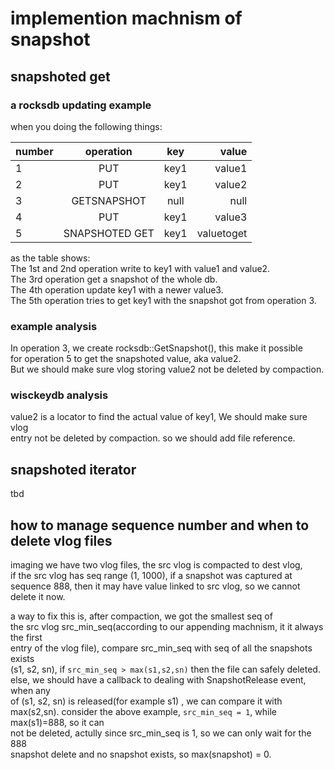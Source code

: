# implemention machnism of snapshot

## snapshoted get
### a rocksdb updating example
when you doing the following things:

| number | operation | key | value  | 
| ------ |:---------:|:-----:| ------:|
| 1 | PUT | key1 | value1 |
| 2 | PUT | key1 | value2 |
| 3 | GETSNAPSHOT | null | null |
| 4 | PUT | key1 | value3 |
| 5 | SNAPSHOTED GET | key1 | valuetoget |

as the table shows:  
The 1st and 2nd operation write to key1 with value1 and value2.  
The 3rd operation get a snapshot of the whole db.  
The 4th operation update key1 with a newer value3.  
The 5th operation tries to get key1 with the snapshot got from operation 3.  

### example analysis
In operation 3, we create rocksdb::GetSnapshot(), this make it possible  
for operation 5 to get the snapshoted value, aka value2.  
But we should make sure vlog storing value2 not be deleted by compaction.  

### wisckeydb analysis
value2 is a locator to find the actual value of key1, We should make sure vlog  
entry not be deleted by compaction. so we should add file reference.  


## snapshoted iterator
tbd

## how to manage sequence number and when to delete vlog files
imaging we have two vlog files, the src vlog is compacted to dest vlog,   
if the src vlog has seq range (1, 1000), if a snapshot was captured at  
sequence 888, then it may have value linked to src vlog, so we cannot   
delete it now.  

a way to fix this is, after compaction, we got the smallest seq of  
the src vlog src_min_seq(according to our appending machnism, it it always the first   
entry of the vlog file), compare src_min_seq with seq of all the snapshots exists  
(s1, s2, sn), if ```src_min_seq > max(s1,s2,sn)``` then the file can safely deleted.  
else, we should have a callback to dealing with SnapshotRelease event, when any   
of (s1, s2, sn) is released(for example s1) , we can compare it with max(s2,sn).
consider the above example, ```src_min_seq = 1```, while max(s1)=888, so it can  
not be deleted, actully since src_min_seq is 1, so we can only wait for the 888  
snapshot delete and no snapshot exists, so max(snapshot) = 0.

